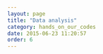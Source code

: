 ```yaml
---
layout: page
title: "Data analysis"
category: hands_on_our_codes
date: 2015-06-23 11:20:57
order: 6
---
```




